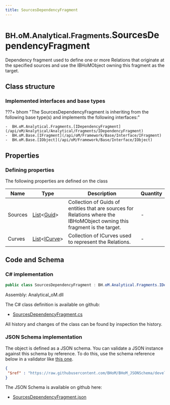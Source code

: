 ```yaml
---
title: SourcesDependencyFragment
---
```


# <small>BH.oM.Analytical.Fragments.</small>**SourcesDependencyFragment**

Dependency fragment used to define one or more Relations that originate at the specified sources and use the IBHoMObject owning this fragment as the target.

## Class structure

### Implemented interfaces and base types

???+ bhom "The SourcesDependencyFragment is inheriting from the following base type(s) and implements the following interfaces:"

    -  BH.oM.Analytical.Fragments.[IDependencyFragment](/api/oM/Analytical/Analytical/Fragments/IDependencyFragment)
    -  BH.oM.Base.[IFragment](/api/oM/Framework/Base/Interface/IFragment)
    -  BH.oM.Base.[IObject](/api/oM/Framework/Base/Interface/IObject)


## Properties



### Defining properties

The following properties are defined on the class

| Name             | Type             | Description      | Quantity         |
|------------------|------------------|------------------|------------------|
| Sources | [List](https://learn.microsoft.com/en-us/dotnet/api/System.Collections.Generic.List-1?view=netstandard-2.0)&lt;[Guid](https://learn.microsoft.com/en-us/dotnet/api/System.Guid?view=netstandard-2.0)&gt; | Collection of Guids of entities that are sources for Relations where the IBHoMObject owning this fragment is the target. | - |
| Curves | [List](https://learn.microsoft.com/en-us/dotnet/api/System.Collections.Generic.List-1?view=netstandard-2.0)&lt;[ICurve](/api/oM/Dimensional/Geometry/Curve/ICurve)&gt; | Collection of ICurves used to represent the Relations. | - |


## Code and Schema

### C# implementation

``` C# title="C#"
public class SourcesDependencyFragment : BH.oM.Analytical.Fragments.IDependencyFragment, BH.oM.Base.IFragment, BH.oM.Base.IObject
```

Assembly: Analytical_oM.dll

The C# class definition is available on github:

- [SourcesDependencyFragment.cs](https://github.com/BHoM/BHoM/blob/develop/Analytical_oM/Fragments\SourcesDependencyFragment.cs)

All history and changes of the class can be found by inspection the history.
### JSON Schema implementation

The object is defined as a JSON schema. You can validate a JSON instance against this schema by reference. To do this, use the schema reference below in a validator like [this one](https://www.jsonschemavalidator.net/).

``` json title="JSON Schema"
{
 "$ref" : "https://raw.githubusercontent.com/BHoM/BHoM_JSONSchema/develop/Analytical_oM/Fragments/SourcesDependencyFragment.json"
}
```

The JSON Schema is available on github here:

- [SourcesDependencyFragment.json](https://github.com/BHoM/BHoM_JSONSchema/blob/develop/Analytical_oM/Fragments/SourcesDependencyFragment.json)
